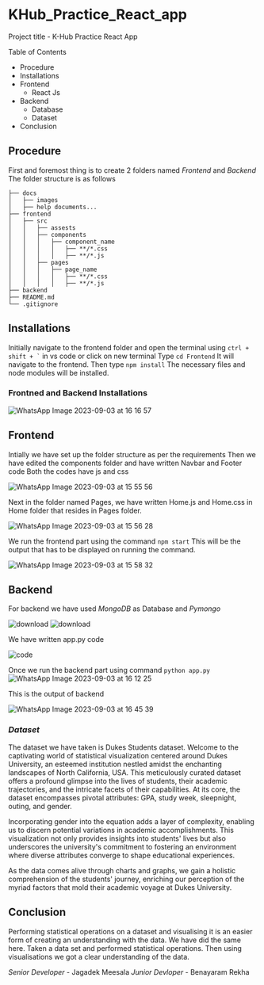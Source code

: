  # KHub_Practice_React_app

Project title - K-Hub Practice React App

Table of Contents
- Procedure
- Installations
- Frontend
   - React Js
- Backend
   - Database
   - Dataset
- Conclusion

 ## Procedure
First and foremost thing is to create 2 folders named *Frontend* and *Backend*
The folder structure is as follows

```
├── docs
│   ├── images
│   ├── help documents...
├── frontend 
│   ├── src
│   │   ├── assests
│   │   ├── components
│   │   │   ├── component_name
│   │   │   │   ├── **/*.css
│   │   │   │   ├── **/*.js
│   │   ├── pages
│   │   │   ├── page_name
│   │   │   │   ├── **/*.css
│   │   │   │   ├── **/*.js
├── backend
├── README.md
└── .gitignore
```

## Installations
Initially navigate to the frontend folder and open the terminal using ``` ctrl + shift + ` ``` in vs code or click on new terminal
Type ``` cd Frontend ```
It will navigate to the frontend. Then type ``` npm install ```
The necessary files and node modules will be installed.

   ### Frontned and Backend Installations
![WhatsApp Image 2023-09-03 at 16 16 57](https://github.com/jagadekmeesala/KHub_Practice_React_app/assets/85881386/68de13a7-6189-4810-b2a0-c6ce853f467f)

## Frontend
Intially we have set up the folder structure as per the requirements
Then we have edited the components folder and have written Navbar and Footer code
Both the codes have js and css 

![WhatsApp Image 2023-09-03 at 15 55 56](https://github.com/jagadekmeesala/KHub_Practice_React_app/assets/85881386/2b12af02-afca-4e5d-8a88-0e250a0232c7)

Next in the folder named Pages, we have written Home.js and Home.css in Home folder that resides in Pages folder.

![WhatsApp Image 2023-09-03 at 15 56 28](https://github.com/jagadekmeesala/KHub_Practice_React_app/assets/85881386/4bdc674a-f573-4e14-aa96-048835951dba)


We run the frontend part using the command ``` npm start ``` 
This will be the output that has to be displayed on running the command.

![WhatsApp Image 2023-09-03 at 15 58 32](https://github.com/jagadekmeesala/KHub_Practice_React_app/assets/85881386/e134f3f5-1608-473a-af4e-a53d14edc9e2)

## Backend
For backend we have used *MongoDB* as Database and *Pymongo*

![download](https://github.com/jagadekmeesala/KHub_Practice_React_app/assets/85881386/7ae80d46-d0c8-4b5e-b6fe-464e6ff74dc2)                ![download](https://github.com/jagadekmeesala/KHub_Practice_React_app/assets/85881386/e01e51b8-f68d-46de-8afb-58e57a616723)

We have written app.py code

![code](https://github.com/jagadekmeesala/KHub_Practice_React_app/assets/85881386/1176ce44-6ee8-454b-b951-fdba2d654e5f)

Once we run the backend part using command ``` python app.py ```
![WhatsApp Image 2023-09-03 at 16 12 25](https://github.com/jagadekmeesala/KHub_Practice_React_app/assets/85881386/db4b7593-5dfb-4a07-9562-e7446c92387e)

This is the output of backend

![WhatsApp Image 2023-09-03 at 16 45 39](https://github.com/jagadekmeesala/KHub_Practice_React_app/assets/85881386/e76df455-90fe-454f-b256-ec742f15bbcb)


### *Dataset*
The dataset we have taken is Dukes Students dataset. 
Welcome to the captivating world of statistical visualization centered around Dukes University, an esteemed institution nestled amidst the enchanting landscapes of North California, USA. This meticulously curated dataset offers a profound glimpse into the lives of students, their academic trajectories, and the intricate facets of their capabilities. At its core, the dataset encompasses pivotal attributes: GPA, study week, sleepnight, outing, and gender.

Incorporating gender into the equation adds a layer of complexity, enabling us to discern potential variations in academic accomplishments. This visualization not only provides insights into students' lives but also underscores the university's commitment to fostering an environment where diverse attributes converge to shape educational experiences.

As the data comes alive through charts and graphs, we gain a holistic comprehension of the students' journey, enriching our perception of the myriad factors that mold their academic voyage at Dukes University.

## Conclusion
Performing statistical operations on a dataset and visualising it is an easier form of creating an understanding with the data.
We have did the same here. Taken a data set and performed statistical operations. Then using visualisations we got a clear understanding of the data.

*Senior Developer* - Jagadek Meesala
*Junior Devloper* - Benayaram Rekha
